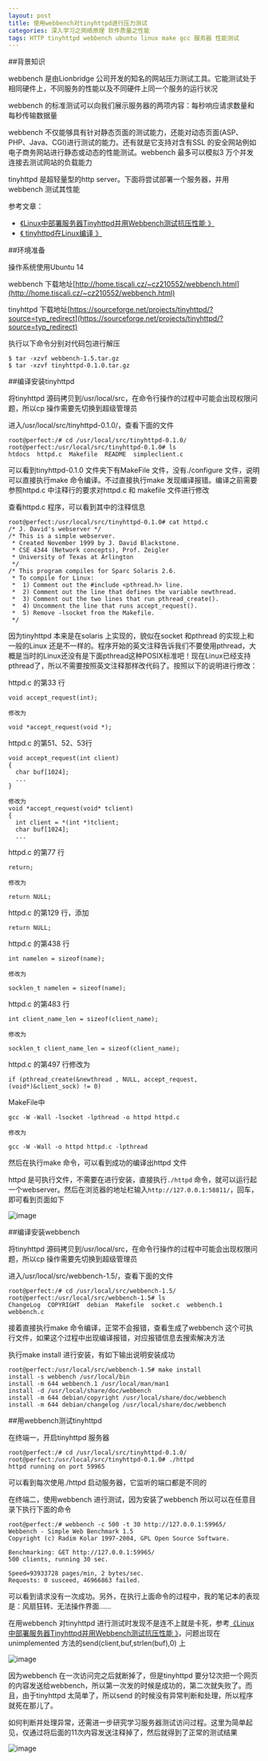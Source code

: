 ```yaml
---
layout: post
title: 使用webbench对tinyhttpd进行压力测试
categories: 深入学习之网络原理 软件质量之性能
tags: HTTP tinyhttpd webbench ubuntu linux make gcc 服务器 性能测试
---
```


##背景知识

webbench 是由Lionbridge 公司开发的知名的网站压力测试工具。它能测试处于相同硬件上，不同服务的性能以及不同硬件上同一个服务的运行状况

webbench 的标准测试可以向我们展示服务器的两项内容：每秒响应请求数量和每秒传输数据量

webbench 不仅能够具有针对静态页面的测试能力，还能对动态页面(ASP、PHP、Java、CGI)进行测试的能力。还有就是它支持对含有SSL 的安全网站例如电子商务网站进行静态或动态的性能测试。webbench 最多可以模拟3 万个并发连接去测试网站的负载能力

tinyhttpd 是超轻量型的http server。下面将尝试部署一个服务器，并用webbench 测试其性能

参考文章：

* [《Linux中部署服务器Tinyhttpd并用Webbench测试抗压性能 》](http://www.scholat.com/vpost.html?pid=7337)
* [《 tinyhttpd在Linux编译 》](http://blog.csdn.net/cqu20093154/article/details/41025885)

##环境准备

操作系统使用Ubuntu 14 

webbench 下载地址[http://home.tiscali.cz/~cz210552/webbench.html](http://home.tiscali.cz/~cz210552/webbench.html)

tinyhttpd 下载地址[https://sourceforge.net/projects/tinyhttpd/?source=typ_redirect](https://sourceforge.net/projects/tinyhttpd/?source=typ_redirect)

执行以下命令分别对代码包进行解压

```
$ tar -xzvf webbench-1.5.tar.gz
$ tar -xzvf tinyhttpd-0.1.0.tar.gz
```

##编译安装tinyhttpd

将tinyhttpd 源码拷贝到/usr/local/src，在命令行操作的过程中可能会出现权限问题，所以cp 操作需要先切换到超级管理员

进入/usr/local/src/tinyhttpd-0.1.0/，查看下面的文件

```
root@perfect:/# cd /usr/local/src/tinyhttpd-0.1.0/
root@perfect:/usr/local/src/tinyhttpd-0.1.0# ls
htdocs  httpd.c  Makefile  README  simpleclient.c
```

可以看到tinyhttpd-0.1.0 文件夹下有MakeFile 文件，没有./configure 文件，说明可以直接执行make 命令编译。不过直接执行make 发现编译报错。编译之前需要参照httpd.c 中注释行的要求对httpd.c 和 makefile 文件进行修改

查看httpd.c 程序，可以看到其中的注释信息

```
root@perfect:/usr/local/src/tinyhttpd-0.1.0# cat httpd.c 
/* J. David's webserver */
/* This is a simple webserver.
 * Created November 1999 by J. David Blackstone.
 * CSE 4344 (Network concepts), Prof. Zeigler
 * University of Texas at Arlington
 */
/* This program compiles for Sparc Solaris 2.6.
 * To compile for Linux:
 *  1) Comment out the #include <pthread.h> line.
 *  2) Comment out the line that defines the variable newthread.
 *  3) Comment out the two lines that run pthread_create().
 *  4) Uncomment the line that runs accept_request().
 *  5) Remove -lsocket from the Makefile.
 */
```

因为tinyhttpd 本来是在solaris 上实现的，貌似在socket 和pthread 的实现上和一般的Linux 还是不一样的。程序开始的英文注释告诉我们不要使用pthread，大概是当时的Linux还没有是下面pthread这种POSIX标准吧！现在Linux已经支持pthread了，所以不需要按照英文注释那样改代码了。按照以下的说明进行修改：

httpd.c 的第33 行

```
void accept_request(int);

修改为

void *accept_request(void *);
```

httpd.c 的第51、52、53行

```
void accept_request(int client)
{
  char buf[1024];
  ...
}

修改为
void *accept_request(void* tclient)
{
  int client = *(int *)tclient;
  char buf[1024];
  ...
```

httpd.c 的第77 行

```
return;

修改为

return NULL;
```

httpd.c 的第129 行，添加

```
return NULL;
```

httpd.c 的第438 行

```
int namelen = sizeof(name);

修改为

socklen_t namelen = sizeof(name);
```

httpd.c 的第483 行

```
int client_name_len = sizeof(client_name);

修改为

socklen_t client_name_len = sizeof(client_name);
```

httpd.c 的第497 行修改为

```
if (pthread_create(&newthread , NULL, accept_request, (void*)&client_sock) != 0)
```

MakeFile中

```
gcc -W -Wall -lsocket -lpthread -o httpd httpd.c

修改为

gcc -W -Wall -o httpd httpd.c -lpthread
```

然后在执行make 命令，可以看到成功的编译出httpd 文件

httpd 是可执行文件，不需要在进行安装，直接执行`./httpd` 命令，就可以运行起一个webserver。然后在浏览器的地址栏输入`http://127.0.0.1:58811/`，回车，即可看到页面如下

![image](../media/image/2016-10-12/01.png)

##编译安装webbench

将tinyhttpd 源码拷贝到/usr/local/src，在命令行操作的过程中可能会出现权限问题，所以cp 操作需要先切换到超级管理员

进入/usr/local/src/webbench-1.5/，查看下面的文件

```
root@perfect:/# cd /usr/local/src/webbench-1.5/
root@perfect:/usr/local/src/webbench-1.5# ls
ChangeLog  COPYRIGHT  debian  Makefile  socket.c  webbench.1  webbench.c
```

接着直接执行make 命令编译，正常不会报错，查看生成了webbench 这个可执行文件，如果这个过程中出现编译报错，对应报错信息去搜索解决方法

执行make install 进行安装，有如下输出说明安装成功

```
root@perfect:/usr/local/src/webbench-1.5# make install
install -s webbench /usr/local/bin	
install -m 644 webbench.1 /usr/local/man/man1	
install -d /usr/local/share/doc/webbench
install -m 644 debian/copyright /usr/local/share/doc/webbench
install -m 644 debian/changelog /usr/local/share/doc/webbench
```

##用webbench测试tinyhttpd

在终端一，开启tinyhttpd 服务器

```
root@perfect:/# cd /usr/local/src/tinyhttpd-0.1.0/
root@perfect:/usr/local/src/tinyhttpd-0.1.0# ./httpd 
httpd running on port 59965

```

可以看到每次使用./httpd 启动服务器，它监听的端口都是不同的

在终端二，使用webbench 进行测试，因为安装了webbench 所以可以在任意目录下执行下面的命令

```
root@perfect:/# webbench -c 500 -t 30 http://127.0.0.1:59965/
Webbench - Simple Web Benchmark 1.5
Copyright (c) Radim Kolar 1997-2004, GPL Open Source Software.

Benchmarking: GET http://127.0.0.1:59965/
500 clients, running 30 sec.

Speed=93933728 pages/min, 2 bytes/sec.
Requests: 0 susceed, 46966863 failed.
```

可以看到请求没有一次成功。另外，在执行上面命令的过程中，我的笔记本的表现是：风扇狂转、无法操作界面……

在用webbench 对tinyhttpd 进行测试时发现不是连不上就是卡死，参考[《Linux中部署服务器Tinyhttpd并用Webbench测试抗压性能 》](http://www.scholat.com/vpost.html?pid=7337)，问题出现在unimplemented 方法的send(client,buf,strlen(buf),0) 上

![image](../media/image/2016-10-12/02.png)

因为webbench 在一次访问完之后就断掉了，但是tinyhttpd 要分12次把一个网页的内容发送给webbench，所以第一次发的时候是成功的，第二次就失败了。而且，由于tinyhttpd 太简单了，所以send 的时候没有异常判断和处理，所以程序就死在那儿了。

如何判断并处理异常，还需进一步研究学习服务器测试访问过程。这里为简单起见，仅通过将后面的11次内容发送注释掉了，然后就得到了正常的测试结果

![image](../media/image/2016-10-12/03.png)

